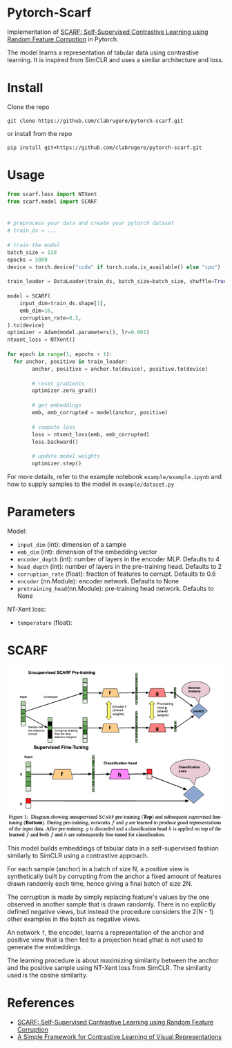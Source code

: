 # Pytorch-Scarf

Implementation of [SCARF: Self-Supervised Contrastive Learning using Random Feature Corruption](https://arxiv.org/abs/2106.15147) in Pytorch.

The model learns a representation of tabular data using contrastive learning. It is inspired from SimCLR and uses a similar architecture and loss.

# Install

Clone the repo

```git clone https://github.com/clabrugere/pytorch-scarf.git```

or install from the repo

```pip install git+https://github.com/clabrugere/pytorch-scarf.git```

# Usage

``` python
from scarf.loss import NTXent
from scarf.model import SCARF


# preprocess your data and create your pytorch dataset
# train_ds = ...

# train the model
batch_size = 128
epochs = 5000
device = torch.device("cuda" if torch.cuda.is_available() else "cpu")

train_loader = DataLoader(train_ds, batch_size=batch_size, shuffle=True)

model = SCARF(
    input_dim=train_ds.shape[1],
    emb_dim=16,
    corruption_rate=0.5,
).to(device)
optimizer = Adam(model.parameters(), lr=0.001)
ntxent_loss = NTXent()

for epoch in range(1, epochs + 1):
  for anchor, positive in train_loader:
        anchor, positive = anchor.to(device), positive.to(device)

        # reset gradients
        optimizer.zero_grad()

        # get embeddings
        emb, emb_corrupted = model(anchor, positive)

        # compute loss
        loss = ntxent_loss(emb, emb_corrupted)
        loss.backward()

        # update model weights
        optimizer.step()
```

For more details, refer to the example notebook `example/example.ipynb` and how to supply samples to the model in `example/dataset.py`

# Parameters

Model:

- `input_dim` (int): dimension of a sample
- `emb_dim` (int): dimension of the embedding vector
- `encoder_depth` (int): number of layers in the encoder MLP. Defaults to 4
- `head_depth` (int): number of layers in the pre-training head. Defaults to 2
- `corruption_rate` (float): fraction of features to corrupt. Defaults to 0.6
- `encoder` (nn.Module): encoder network. Defaults to None
- `pretraining_head`(nn.Module): pre-training head network. Defaults to None


NT-Xent loss:

- `temperature` (float):

# SCARF

![Architecture](resources/architecture.png)

This model builds embeddings of tabular data in a self-supervised fashion similarly to SimCLR using a contrastive approach.

For each sample (anchor) in a batch of size N, a positive view is synthetically built by corrupting from the anchor a fixed amount of features drawn randomly each time, hence giving a final batch of size 2N.

The corruption is made by simply replacing feature's values by the one observed in another sample that is drawn randomly. There is no explicitly defined negative views, but instead the procedure considers the 2(N - 1) other examples in the batch as negative views.

An network `f`, the encoder, learns a representation of the anchor and positive view that is then fed to a projection head `g`that is not used to generate the embeddings.

The learning procedure is about maximizing similarity between the anchor and the positive sample using NT-Xent loss from SimCLR. The similarity used is the cosine similarity.

# References

- [SCARF: Self-Supervised Contrastive Learning using Random Feature Corruption](https://arxiv.org/abs/2106.15147)
- [A Simple Framework for Contrastive Learning of Visual Representations](https://arxiv.org/abs/2002.05709)
